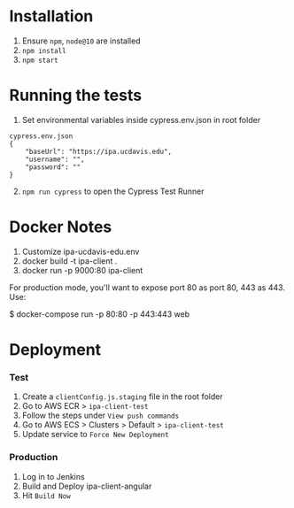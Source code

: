 # Installation
1. Ensure `npm`, `node@10` are installed
2. `npm install`
3. `npm start`

# Running the tests
1. Set environmental variables inside cypress.env.json in root folder
```
cypress.env.json
{
    "baseUrl": "https://ipa.ucdavis.edu",
    "username": "",
    "password": ""
}
```
2. `npm run cypress` to open the Cypress Test Runner

# Docker Notes
1. Customize ipa-ucdavis-edu.env
2. docker build -t ipa-client .
3. docker run -p 9000:80 ipa-client

For production mode, you'll want to expose port 80 as port 80, 443 as 443. Use:

$ docker-compose run -p 80:80 -p 443:443 web

# Deployment
### Test
1. Create a `clientConfig.js.staging` file in the root folder
2. Go to AWS ECR > `ipa-client-test`
3. Follow the steps under `View push commands`
4. Go to AWS ECS > Clusters > Default > `ipa-client-test`
5. Update service to `Force New Deployment`

### Production
1. Log in to Jenkins
2. Build and Deploy ipa-client-angular
3. Hit `Build Now`
